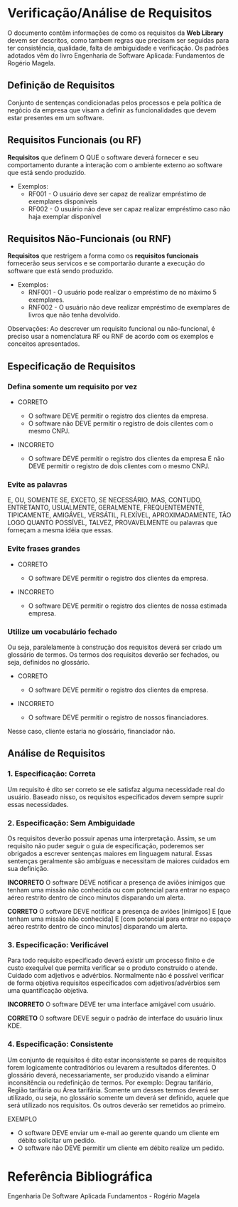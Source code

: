# Verificação/Análise de Requisitos

O documento contêm informações de como os requisitos da **Web Library** devem ser descritos, como tambem regras que precisam ser seguidas para ter consistência, qualidade, falta de ambiguidade e verificação. Os padrões adotados vêm do livro Engenharia de Software Aplicada: Fundamentos de Rogério Magela.

## Definição de Requisitos
  Conjunto de sentenças condicionadas pelos processos e pela política de negócio da empresa que visam a definir as funcionalidades que devem estar presentes em um software.

## Requisitos Funcionais (ou RF)
  **Requisitos** que definem O QUE o software deverá fornecer e seu comportamento durante a interação com o ambiente externo ao software que está sendo produzido.
* Exemplos:
  * RF001 - O usuário deve ser capaz de realizar empréstimo de exemplares disponíveis
  * RF002 - O usuário não deve ser capaz realizar empréstimo caso não haja exemplar disponível
  
## Requisitos Não-Funcionais (ou RNF)
  **Requisitos** que restrigem a forma como os **requisitos funcionais** fornecerão seus servicos e se comportarão durante a execução do software que está sendo produzido.
* Exemplos:
  * RNF001 - O usuário pode realizar o empréstimo de no máximo 5 exemplares.
  * RNF002 - O usuário não deve realizar empréstimo de exemplares de livros que não tenha devolvido.

Observações: Ao descrever um requisito funcional ou não-funcional, é preciso usar a nomenclatura RF ou RNF de acordo com os exemplos e conceitos apresentados.

## Especificação de Requisitos

### Defina somente um requisito por vez

- CORRETO
  - O software DEVE permitir o registro dos clientes da empresa.
  - O software não DEVE permitir o registro de dois cilentes com o mesmo CNPJ.

- INCORRETO
  - O software DEVE permitir o registro dos clientes da empresa E não DEVE permitir o registro de dois clientes com o mesmo CNPJ.

### Evite as palavras

  E, OU, SOMENTE SE, EXCETO, SE NECESSÁRIO, MAS, CONTUDO, ENTRETANTO, USUALMENTE, GERALMENTE, FREQUENTEMENTE, TIPICAMENTE, AMIGÁVEL, VERSÁTIL, FLEXÍVEL, APROXIMADAMENTE, TÃO LOGO QUANTO POSSÍVEL, TALVEZ, PROVAVELMENTE ou palavras que forneçam a mesma idéia que essas.

### Evite frases grandes

- CORRETO
  - O software DEVE permitir o registro dos clientes da empresa.

- INCORRETO
  - O software DEVE permitir o registro dos clientes de nossa estimada empresa.

### Utilize um vocabulário fechado

Ou seja, paralelamente à construção dos requisitos deverá ser criado um glossário de termos. Os termos dos requisitos deverão ser fechados, ou seja, definidos no glossário.

- CORRETO
  - O software DEVE permitir o registro dos clientes da empresa.

- INCORRETO
  - O software DEVE permitir o registro de nossos financiadores.

Nesse caso, cliente estaria no glossário, financiador não.

## Análise de Requisitos

### 1. Especificação: Correta

Um requisito é dito ser correto se ele satisfaz alguma necessidade real do usuário. Baseado nisso, os requisitos especificados devem sempre suprir essas necessidades.

### 2. Especificação: Sem Ambiguidade

Os requisitos deverão possuir apenas uma interpretação. Assim, se um requisito não puder seguir o guia de especificação, poderemos ser obrigados a escrever sentenças maiores em linguagem natural. Essas sentenças geralmente são ambíguas e necessitam de maiores cuidados em sua definição.

**INCORRETO**
O software DEVE notificar a presença de aviões inimigos que tenham uma missão não conhecida ou com potencial para entrar no espaço aéreo restrito dentro de cinco minutos disparando um alerta.

**CORRETO**
O software DEVE notificar a presença de aviões [inimigos] E [que tenham uma missão não conhecida] E [com potencial para entrar no espaço aéreo restrito dentro de cinco minutos] disparando um alerta.

### 3. Especificação: Verificável

Para todo requisito especificado deverá existir um processo finito e de custo exequível que permita verificar se o produto construído o atende.
Cuidado com adjetivos e advérbios. Normalmente não é possível verificar de forma objetiva requisitos especificados com adjetivos/advérbios sem uma quantificação objetiva.

**INCORRETO**
O software DEVE ter uma interface amigável com usuário.

**CORRETO**
O software DEVE seguir o padrão de interface do usuário linux KDE.

### 4. Especificação: Consistente

Um conjunto de requisitos é dito estar inconsistente se pares de requisitos forem logicamente contraditórios ou levarem a resultados diferentes.
O glossário deverá, necessariamente, ser produzido visando a eliminar inconsitência ou redefinição de termos. Por exemplo: Degrau tarifário, Região tarifária ou Área tarifária. Somente um desses termos deverá ser utilizado, ou seja, no glossário somente um deverá ser definido, aquele que será utilizado nos requisitos. Os outros deverão ser remetidos ao primeiro.

EXEMPLO
* O software DEVE enviar um e-mail ao gerente quando um cliente em débito solicitar um pedido.
* O software não DEVE permitir um cliente em débito realize um pedido.

# Referência Bibliográfica

Engenharia De Software Aplicada Fundamentos - Rogério Magela
